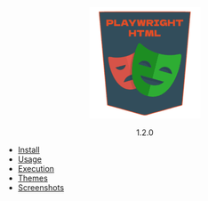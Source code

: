 <div style="text-align: center">
<a href="/">

![](../_media/logo_small.png "playwright-html")

</a>
1.2.0
</div>

- [Install](1.2.0/install "Install | Playwright HTML")
- [Usage](1.2.0/usage "Usage | Playwright HTML")
- [Execution](1.2.0/execution "Execution | Playwright HTML")
- [Themes](1.2.0/themes "Themes | Playwright HTML")
- [Screenshots](1.2.0/screenshots "Screenshots | Playwright HTML")